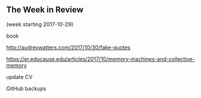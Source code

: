 ## The Week in Review

(week starting 2017-10-29)

book

http://audreywatters.com/2017/10/30/fake-quotes

https://er.educause.edu/articles/2017/10/memory-machines-and-collective-memory

update CV

GitHub backups